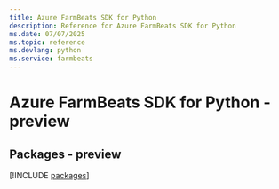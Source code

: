 ```yaml
---
title: Azure FarmBeats SDK for Python
description: Reference for Azure FarmBeats SDK for Python
ms.date: 07/07/2025
ms.topic: reference
ms.devlang: python
ms.service: farmbeats
---
```

# Azure FarmBeats SDK for Python - preview
## Packages - preview
[!INCLUDE [packages](farmbeats-index.md)]
